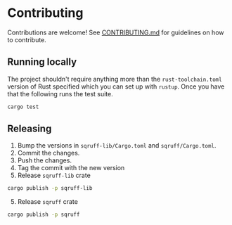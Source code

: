 # Contributing

Contributions are welcome! See [CONTRIBUTING.md](./CONTRIBUTING.md) for guidelines on how to contribute.

## Running locally

The project shouldn't require anything more than the `rust-toolchain.toml` version of Rust specified which you can set up with `rustup`. Once you have that the following runs the test suite. 

```bash
cargo test
```

## Releasing

1. Bump the versions in `sqruff-lib/Cargo.toml` and `sqruff/Cargo.toml`.
2. Commit the changes.
3. Push the changes.
4. Tag the commit with the new version
5. Release `sqruff-lib` crate

```bash
cargo publish -p sqruff-lib
```

5. Release `sqruff` crate

```bash
cargo publish -p sqruff
```

